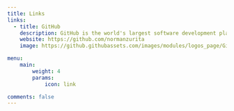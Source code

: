 ```yaml
---
title: Links
links:
  - title: GitHub
    description: GitHub is the world's largest software development platform.
    website: https://github.com/normanzurita
    image: https://github.githubassets.com/images/modules/logos_page/GitHub-Mark.png

menu:
    main: 
        weight: 4
        params:
            icon: link

comments: false
---
```

